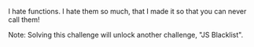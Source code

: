 I hate functions. I hate them so much, that I made it so that you can never call them!

Note: Solving this challenge will unlock another challenge, "JS Blacklist".
